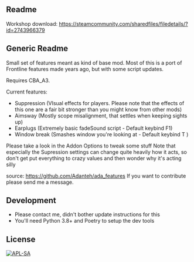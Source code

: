 ## Readme

Workshop download: https://steamcommunity.com/sharedfiles/filedetails/?id=2743966379

## Generic Readme
Small set of features meant as kind of base mod.
Most of this is a port of Frontline features made years ago, but with some script updates.

Requires CBA_A3.

Current features:
* Suppression (VIsual effects for players. Please note that the effects of this one are a fair bit stronger than you might know from other mods)
* Aimsway (Mostly scope misalignment, that settles when keeping sights up)
* Earplugs (Extremely basic fadeSound script - Default keybind F1)
* Window break (Smashes window you're looking at - Default keybind T )

Please take a look in the Addon Options to tweak some stuff
Note that especially the Supression settings can change quite heavily how it acts, so don't get put everything to crazy values and then wonder why it's acting silly

source: https://github.com/Adanteh/ada_features
If you want to contribute please send me a message.

## Development
* Please contact me, didn't bother update instructions for this
* You'll need Python 3.8+ and Poetry to setup the dev tools

## License
[![APL-SA](https://www.bohemia.net/assets/img/licenses/APL-SA.png)](https://www.bohemia.net/community/licenses/arma-public-license-share-alike)